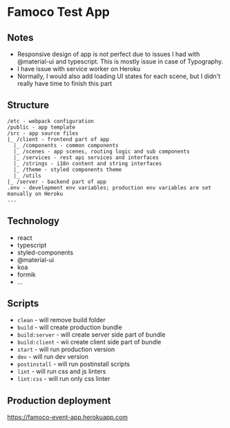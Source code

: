 # Famoco Test App

## Notes

- Responsive design of app is not perfect due to issues I had with @material-ui and typescript. This is mostly issue in case of Typography.
- I have issue with service worker on Heroku
- Normally, I would also add loading UI states for each scene, but I didn't really have time to finish this part

## Structure

```
/etc - webpack configuration
/public - app template
/src - app source files
|_ /client - frontend part of app
  |_ /components - common components
  |_ /scenes - app scenes, routing logic and sub components
  |_ /services - rest api services and interfaces
  |_ /strings - i18n content and string interfaces
  |_ /theme - styled components theme
  |_ /utils
|_ /server - backend part of app
.env - development env variables; production env variables are set manually on Heroku
...
```

## Technology

- react
- typescript
- styled-components
- @material-ui
- koa
- formik
- ...

## Scripts

- `clean` - will remove build folder
- `build` - will create production bundle
- `build:server` - will create server side part of bundle
- `build:client` - wii create client side part of bundle
- `start` - will run production version
- `dev` - will run dev version
- `postinstall` - will run postinstall scripts
- `lint` - will run css and js linters
- `lint:css` - will run only css linter

## Production deployment

https://famoco-event-app.herokuapp.com
